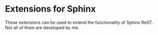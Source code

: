 # Extensions for Sphinx

These extensions can be used to extend the functionality of Sphinx ReST. Not
all of them are developed by me.

